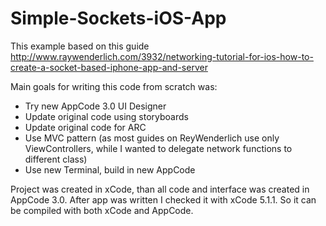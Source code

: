 Simple-Sockets-iOS-App
======================

This example based on this guide http://www.raywenderlich.com/3932/networking-tutorial-for-ios-how-to-create-a-socket-based-iphone-app-and-server

Main goals for writing this code from scratch was:
 - Try new AppCode 3.0 UI Designer
 - Update original code using storyboards
 - Update original code for ARC
 - Use MVC pattern (as most guides on ReyWenderlich use only ViewControllers, while I wanted to delegate network functions to different class)
 - Use new Terminal, build in new AppCode 

Project was created in xCode, than all code and interface was created in AppCode 3.0. After app was written I checked it with xCode 5.1.1. So it can be compiled with both xCode and AppCode.

